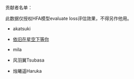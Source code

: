 贡献者名单：

此数据仅授权HFA模型evaluate loss评估效果，不得另作他用。

+ akatsuki

+ [依旧在星空下等你](https://github.com/yjzxkxdn)

+ mila

+ 风羽翼Tsubasa

+ 烛曦遥Haruka
